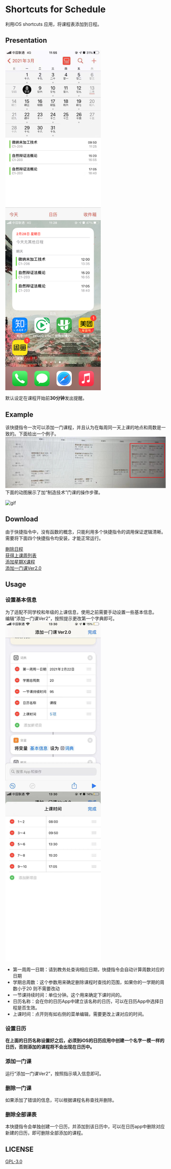 # Shortcuts for Schedule

利用iOS shortcuts 应用，将课程表添加到日程。

## Presentation

<img src="img/presentation1.png" width = "300"  alt="presentation in calendar" align=center />
<img src="img/presentation2.png" width = "300"  alt="presentation in widget" align=center />

默认设定在课程开始前**30分钟**发出提醒。

## Example

该快捷指令一次可以添加一门课程，并且认为在每周同一天上课的地点和周数是一致的。下面给出一个例子。
![schedule](img/example1.png)
下面的动图展示了加“制造技术”门课的操作步骤。

 <img src="img/example2.gif" width = "300"  alt="gif" align=center />

## Download

由于快捷指令中，没有函数的概念，只能利用多个快捷指令的调用保证逻辑清晰。
需要将下面四个快捷指令均安装，才能正常运行。

[删除日程](https://www.icloud.com/shortcuts/9388b9a1387f483a94a2510c22919581)  
[获得上课周列表](https://www.icloud.com/shortcuts/6853b7414f2e4a65939a03ff975092ed)  
[添加星期X课程](https://www.icloud.com/shortcuts/cc90055edd714811ad1457b7efd84d97)  
[添加一门课Ver2.0](https://www.icloud.com/shortcuts/9a99989cfaf54a0fa7ce319de9f17483)  

## Usage

### 设置基本信息

为了适配不同学校和年级的上课信息，使用之前需要手动设置一些基本信息。  
编辑“添加一门课Ver2”，按照提示更改第一个字典即可。  
 <img src="img/settings0.png" width = "300"  alt="gif" align=center />
 <img src="img/settings1.png" width = "300"  alt="gif" align=center />
- 第一周周一日期：请到教务处查询相应日期，快捷指令会自动计算周数对应的日期
- 学期总周数：这个参数用来确定删除课程时查找的范围，如果你的一学期的周数小于20 则不需要改动
- 一节课持续时间：单位分钟。这个用来确定下课时间的。
- 日历名称：会在你的日历App中建立该名称的日历，可以在日历App中选择日程是否生效。
- 上课时间：点开则有如右侧的菜单编辑，需要更改上课对应的时间。

### 设置日历

**在上面的日历名称设置好之后，必须到iOS的日历应用中创建一个名字一模一样的日历，否则添加的课程将不会出现在日历中。**

### 添加一门课

运行“添加一门课Ver2”，按照指示填入信息即可。

### 删除一门课

如果添加了错误的信息，可以根据课程名称查找并删除。

### 删除全部课表

本快捷指令会单独创建一个日历，并添加到该日历中，可以在日历app中删除对应新建的日历，即可删除全部添加的课程。

## LICENSE
[GPL-3.0](LICENSE)
